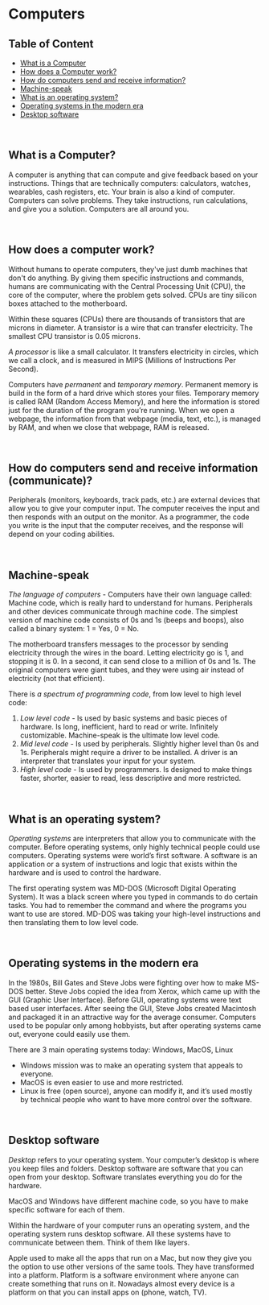# Computers

## Table of Content

- [What is a Computer](#what-is-a-computer)
- [How does a Computer work?](#how-does-a-computer-work)
- [How do computers send and receive information?](#how-do-computers-send-and-receive-information-communicate)
- [Machine-speak](#machine-speak)
- [What is an operating system?](#what-is-an-operating-system)
- [Operating systems in the modern era](#operating-systems-in-the-modern-era)
- [Desktop software](#desktop-software)

<br>

## What is a Computer?

A computer is anything that can compute and give feedback based on your instructions. Things that are technically computers: calculators, watches, wearables, cash registers, etc. Your brain is also a kind of computer. Computers can solve problems. They take instructions, run calculations, and give you a solution. Computers are all around you.

<br>

## How does a computer work?

Without humans to operate computers, they've just dumb machines that don't do anything. By giving them specific instructions and commands, humans are communicating with the Central Processing Unit (CPU), the core of the computer, where the problem gets solved. CPUs are tiny silicon boxes attached to the motherboard.

Within these squares (CPUs) there are thousands of transistors that are microns in diameter. A transistor is a wire that can transfer electricity. The smallest CPU transistor is 0.05 microns.

_A processor_ is like a small calculator. It transfers electricity in circles, which we call a clock, and is measured in MIPS (Millions of Instructions Per Second).

Computers have _permanent_ and _temporary memory_. Permanent memory is build in the form of a hard drive which stores your files. Temporary memory is called RAM (Random Access Memory), and here the information is stored just for the duration of the program you’re running. When we open a webpage, the information from that webpage (media, text, etc.), is managed by RAM, and when we close that webpage, RAM is released.

<br>

## How do computers send and receive information (communicate)?

Peripherals (monitors, keyboards, track pads, etc.) are external devices that allow you to give your computer input. The computer receives the input and then responds with an output on the monitor. As a programmer, the code you write is the input that the computer receives, and the response will depend on your coding abilities.

<br>

## Machine-speak

_The language of computers_ - Computers have their own language called: Machine code, which is really hard to understand for humans. Peripherals and other devices communicate through machine code. The simplest version of machine code consists of 0s and 1s (beeps and boops), also called a binary system: 1 = Yes, 0 = No.

The motherboard transfers messages to the processor by sending electricity through the wires in the board. Letting electricity go is 1, and stopping it is 0. In a second, it can send close to a million of 0s and 1s. The original computers were giant tubes, and they were using air instead of electricity (not that efficient).

There is _a spectrum of programming code_, from low level to high level code:

1. _Low level code_ - Is used by basic systems and basic pieces of hardware. Is long, inefficient, hard to read or write. Infinitely customizable. Machine-speak is the ultimate low level code.
2. _Mid level code_ - Is used by peripherals. Slightly higher level than 0s and 1s. Peripherals might require a driver to be installed. A driver is an interpreter that translates your input for your system.
3. _High level code_ - Is used by programmers. Is designed to make things faster, shorter, easier to read, less descriptive and more restricted.

<br>

## What is an operating system?

_Operating systems_ are interpreters that allow you to communicate with the computer. Before operating systems, only highly technical people could use computers. Operating systems were world’s first software. A software is an application or a system of instructions and logic that exists within the hardware and is used to control the hardware.

The first operating system was MD-DOS (Microsoft Digital Operating System). It was a black screen where you typed in commands to do certain tasks. You had to remember the command and where the programs you want to use are stored. MD-DOS was taking your high-level instructions and then translating them to low level code.

<br>

## Operating systems in the modern era

In the 1980s, Bill Gates and Steve Jobs were fighting over how to make MS-DOS better. Steve Jobs copied the idea from Xerox, which came up with the GUI (Graphic User Interface). Before GUI, operating systems were text based user interfaces. After seeing the GUI, Steve Jobs created Macintosh and packaged it in an attractive way for the average consumer. Computers used to be popular only among hobbyists, but after operating systems came out, everyone could easily use them.

There are 3 main operating systems today: Windows, MacOS, Linux

- Windows mission was to make an operating system that appeals to everyone.
- MacOS is even easier to use and more restricted.
- Linux is free (open source), anyone can modify it, and it’s used mostly by technical people who want to have more control over the software.

<br>

## Desktop software

_Desktop_ refers to your operating system. Your computer’s desktop is where you keep files and folders. Desktop software are software that you can open from your desktop. Software translates everything you do for the hardware.

MacOS and Windows have different machine code, so you have to make specific software for each of them.

Within the hardware of your computer runs an operating system, and the operating system runs desktop software. All these systems have to communicate between them. Think of them like layers.

Apple used to make all the apps that run on a Mac, but now they give you the option to use other versions of the same tools. They have transformed into a platform. Platform is a software environment where anyone can create something that runs on it. Nowadays almost every device is a platform on that you can install apps on (phone, watch, TV).

<br>
<br>
<br>
